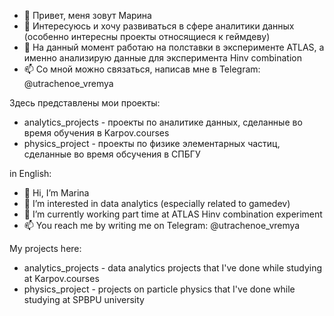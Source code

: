 - 👋 Привет, меня зовут Марина
- 👀 Интересуюсь и хочу развиваться в сфере аналитики данных (особенно интересны проекты относящиеся к геймдеву)
- 🌱 На данный момент работаю на полставки в эксперименте ATLAS, а именно анализирую данные для эксперимента Hinv combination
- 📫 Со мной можно связаться, написав мне в Telegram: @utrachenoe_vremya

Здесь представлены мои проекты:
* analytics_projects - проекты по аналитике данных, сделанные во время обучения в Karpov.courses
* physics_project - проекты по физике элементарных частиц, сделанные во время обсучения в СПБГУ



in English:


- 👋 Hi, I’m Marina
- 👀 I’m interested in data analytics (especially related to gamedev)
- 🌱 I’m currently working part time at ATLAS Hinv combination experiment 
- 📫 You reach me by writing me on Telegram: @utrachenoe_vremya

My projects here:
* analytics_projects - data analytics projects that I've done while studying at Karpov.courses
* physics_project - projects on particle physics that I've done while studying at SPBPU university
